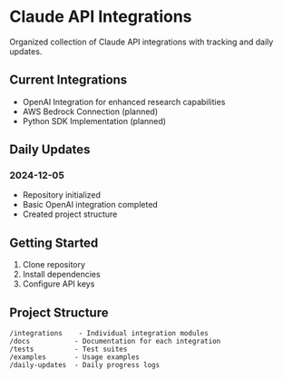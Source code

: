 # Claude API Integrations

Organized collection of Claude API integrations with tracking and daily updates.

## Current Integrations
- OpenAI Integration for enhanced research capabilities
- AWS Bedrock Connection (planned)
- Python SDK Implementation (planned)

## Daily Updates
### 2024-12-05
- Repository initialized
- Basic OpenAI integration completed
- Created project structure

## Getting Started
1. Clone repository
2. Install dependencies
3. Configure API keys

## Project Structure
```
/integrations    - Individual integration modules
/docs           - Documentation for each integration
/tests          - Test suites
/examples       - Usage examples
/daily-updates  - Daily progress logs
```